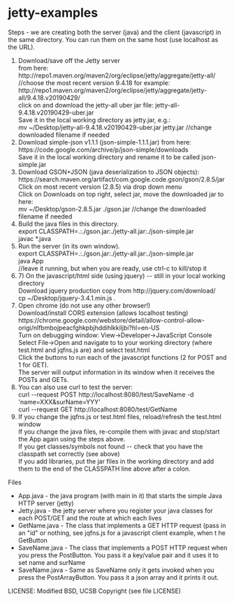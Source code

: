 # jetty-examples
Steps - we are creating both the server (java) and the client (javascript) in the same directory.  You can run them on the same host (use localhost as the URL).
<ol><li>
Download/save off the Jetty server 
<br>from here: http://repo1.maven.org/maven2/org/eclipse/jetty/aggregate/jetty-all/
//choose the most recent version 9.4.18 for example:
http://repo1.maven.org/maven2/org/eclipse/jetty/aggregate/jetty-all/9.4.18.v20190429/
<br>click on and download the jetty-all uber jar file: jetty-all-9.4.18.v20190429-uber.jar
<br>Save it in the local working directory as jetty.jar, e.g.:
<br>mv ~/Desktop/jetty-all-9.4.18.v20190429-uber.jar jetty.jar  //change downloaded filename if needed
</li><li>
Download simple-json v1.1.1 (json-simple-1.1.1.jar) from here: https://code.google.com/archive/p/json-simple/downloads
<br>Save it in the local working directory and rename it to be called json-simple.jar
</li><li>
Download GSON+JSON (java deserialization to JSON objects):
<br>https://search.maven.org/artifact/com.google.code.gson/gson/2.8.5/jar
<br>Click on most recent version (2.8.5) via drop down menu
<br>Click on Downloads on top right, select jar, move the downloaded jar to here:
<br>mv ~/Desktop/gson-2.8.5.jar ./gson.jar     //change the downloaded filename if needed
</li><li>
Build the java files in this directory.
<br>export CLASSPATH=.:./gson.jar:./jetty-all.jar:./json-simple.jar
<br>javac *.java
</li><li>
Run the server (in its own window).
<br>export CLASSPATH=.:./gson.jar:./jetty-all.jar:./json-simple.jar
<br>java App
<br>//leave it running, but when you are ready, use ctrl-c to kill/stop it
</li><li>
7) On the javascript/html side (using jquery) -- still in your local working directory
<br>Download jquery production copy from http://jquery.com/download/
<br>cp ~/Desktop/jquery-3.4.1.min.js .
</li><li>
Open chrome (do not use any other browser!)
  <br>Download/install CORS extension (allows localhost testing)
https://chrome.google.com/webstore/detail/allow-control-allow-origi/nlfbmbojpeacfghkpbjhddihlkkiljbi?hl=en-US
<br>Turn on debugging window: View->Developer->JavaScript Console
<br>Select File->Open and navigate to to your working directory (where test.html and jqfns.js are) and select test.html
<br>Click the buttons to run each of the javascript functions (2 for POST and 1 for GET).
<br>The server will output information in its window when it receives the POSTs and GETs.
</li><li>You can also use curl to test the server:
  <br>curl --request POST http://localhost:8080/test/SaveName -d 'name=XXX&surName=YYY'
  <br>curl --request GET http://localhost:8080/test/GetName
  </li><li>
If you change the jqfns.js or test.html files, reload/refresh the test.html window
<br>If you change the java files, re-compile them with javac and stop/start the App again using the steps above.
<br>If you get classes/symbols not found -- check that you have the classpath set correctly (see above)
<br>If you add libraries, put the jar files in the working directory and add them to the end of the CLASSPATH line above after a colon.
</li></ol>

Files
<ul><li>App.java - the java program (with main in it) that starts the simple Java HTTP server (jetty)
</li><li>Jetty.java - the jetty server where you register your java classes for each POST/GET and the route at which each lives
</li><li>GetName.java - The class that implements a GET HTTP request (pass in an "id" or nothing, see jqfns.js for a javascript client example, when t
he GetButton
</li><li>SaveName.java - The class that implements a POST HTTP request when you press the PostButton.  You pass it a key/value pair and it uses it to set name and surName
</li><li>SaveName.java - Same as SaveName only it gets invoked when you press the PostArrayButton.  You pass it a json array and it prints it out.
</li></ul>

LICENSE: Modified BSD, UCSB Copyright (see file LICENSE)

